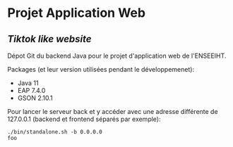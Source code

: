 # Projet Application Web
## _Tiktok like website_

Dépot Git du backend Java pour le projet d'application web de l'ENSEEIHT.

Packages (et leur version utilisées pendant le développemenet):
- Java 11
- EAP 7.4.0
- GSON 2.10.1

Pour lancer le serveur back et y accéder avec une adresse différente de 127.0.0.1 (backend et frontend séparés par exemple):
```console
./bin/standalone.sh -b 0.0.0.0
foo
```
